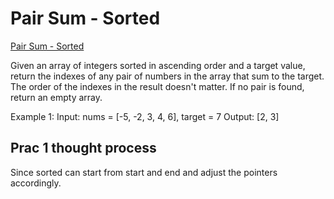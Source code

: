 # Pair Sum - Sorted

[Pair Sum - Sorted](https://bytebytego.com/exercises/coding-patterns/two-pointers/pair-sum-sorted)

Given an array of integers sorted in ascending order and a target value, return the indexes of any pair of numbers in the array that sum to the target. The order of the indexes in the result doesn't matter. If no pair is found, return an empty array.

Example 1:
Input: nums = [-5, -2, 3, 4, 6], target = 7
Output: [2, 3]

## Prac 1 thought process

Since sorted can start from start and end and adjust the pointers accordingly.